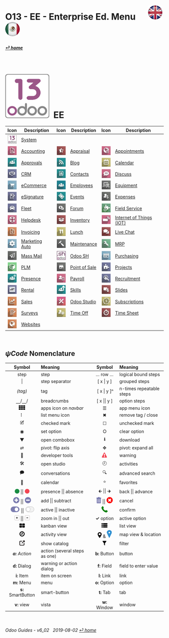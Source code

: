 #  O13 - EE - Enterprise Ed. Menu &nbsp;&nbsp;&nbsp;&nbsp; [![en-uk](/doc/img/en-uk_flag_button_small.png)](/en-uk/o13/ee/en-uk-o13-ee-guides-menu.md) [ ![es-mx](/doc/img/es-mx_flag_button_small.png)](/es-mx/o13/ee/es-mx-o13-ee-guides-menu.md)
#### [_&#x23CE; home_](/en-uk/en-uk-guides-menu.md)    
  
<br>

# ![o13](/doc/img/odoo13.png) &nbsp;EE
| Icon | Description | Icon | Description | Icon | Description |
| :---: | --- | :---: | --- | :---: | --- |
| ![o13](/doc/img/odoo13.jpg)               | [System](/en-uk/o13/ee/o13/en-uk-o13-ee-o13-system-wide-guides.md)                            |  | | | |
| ![acc](/doc/img/account_accountant.jpg)   | [Accounting](/en-uk/o13/ee/acc/en-uk-o13-ee-acc-accounting-guides.md)                         | ![apr](/doc/img/hr_appraisal.jpg)         | [Appraisal](/en-uk/o13/ee/apr/en-uk-o13-ee-apr-appraisal-guides.md)                           | ![apt](/doc/img/appointments.jpg)         | [Appointments](/en-uk/o13/ee/apt/en-uk-o13-ee-apt-appointments-guides.md)                     |
| ![apv](/doc/img/approval.jpg)             | [Approvals](/en-uk/o13/ee/apv/en-uk-o13-ee-apv-approvals-guides.md)                           | ![blg](/doc/img/website_blog.jpg)         | [Blog](/en-uk/o13/ee/blg/en-uk-o13-ee-blg-blog-guides.md)                                     | ![cal](/doc/img/calendar.jpg)             | [Calendar](/en-uk/o13/ee/cal/en-uk-o13-ee-cal-calendar-guides.md)                             |
| ![crm](/doc/img/crm.jpg)                  | [CRM](/en-uk/o13/ee/crm/en-uk-o13-ee-crm-crm-guides.md)                                       | ![ctc](/doc/img/contacts.jpg)             | [Contacts](/en-uk/o13/ee/ctc/en-uk-o13-ee-ctc-contacts-guides.md)                             | ![dsc](/doc/img/discuss.jpg)              | [Discuss](/en-uk/o13/ee/dsc/en-uk-o13-ee-dsc-discuss-guides.md)                               |
| ![eco](/doc/img/website_sale.jpg)         | [eCommerce](/en-uk/o13/ee/eco/en-uk-o13-ee-eco-ecommerce-guides.md)                           | ![emp](/doc/img/hr_employees.jpg)         | [Employees](/en-uk/o13/ee/emp/en-uk-o13-ee-emp-employees-guides.md)                           | ![equ](/doc/img/equipment.jpg)            | [Equipment](/en-uk/o13/ee/equ/en-uk-o13-ee-equ-equipment-guides.md)                           |
| ![esg](/doc/img/website_sign.jpg)         | [eSignature](/en-uk/o13/ee/esg/en-uk-o13-ee-esg-esignature-guides.md)                         | ![eve](/doc/img/event.jpg)                | [Events](/en-uk/o13/ee/eve/en-uk-o13-ee-eve-events-guides.md)                                 | ![exp](/doc/img/hr_expense.jpg)           | [Expenses](/en-uk/o13/ee/exp/en-uk-o13-ee-exp-expenses-guides.md)                             |
| ![flt](/doc/img/fleet.jpg)                | [Fleet](/en-uk/o13/ee/flt/en-uk-o13-ee-flt-fleet-guides.md)                                   | ![for](/doc/img/website_forum.jpg)        | [Forum](/en-uk/o13/ee/for/en-uk-o13-ee-for-forum-guides.md)                                   | ![fsv](/doc/img/field_service.jpg)        | [Field Service](/en-uk/o13/ee/fsv/en-uk-o13-ee-fsv-field-service-guides.md)                   |
| ![hdk](/doc/img/helpdesk.jpg)             | [Helpdesk](/en-uk/o13/ee/hdk/en-uk-o13-ee-hdk-helpdesk-guides.md)                             | ![inv](/doc/img/stock.jpg)                | [Inventory](/en-uk/o13/ee/inv/en-uk-o13-ee-inv-inventory-guides.md)                           | ![iot](/doc/img/iot.jpg)                  | [Internet of Things (IOT)](/en-uk/o13/ee/iot/en-uk-o13-ee-iot-internet_of_things-guides.md)   |
| ![ivc](/doc/img/account_invoicing.jpg)    | [Invoicing](/en-uk/o13/ee/ivc/en-uk-o13-ee-ivc-invoicing-guides.md)                           | ![lun](/doc/img/lunch.jpg)                | [Lunch](/en-uk/o13/ee/lun/en-uk-o13-ee-lun-lunch-guides.md)                                   | ![lvc](/doc/img/im_livechat.jpg)          | [Live Chat](/en-uk/o13/ee/lch/en-uk-o13-ee-lch-live_chat-guides.md)                           |
| ![mka](/doc/img/marketing_automation.jpg) | [Marketing Auto](/en-uk/o13/ee/mka/en-uk-o13-ee-mka-marketing-automation-guides.md)           | ![mnt](/doc/img/maintenance.jpg)          | [Maintenance](/en-uk/o13/ee/mnt/en-uk-o13-ee-mnt-maintenance-guides.md)                       | ![mrp](/doc/img/mrp.jpg)                  | [MRP](/en-uk/o13/ee/mrp/en-uk-o13-ee-mrp-mrp-guides.md)                                       |
| ![msm](/doc/img/mass_mailing.jpg)         | [Mass Mail](/en-uk/o13/ee/msm/en-uk-o13-ee-msm-mass-marketing-guides.md)                      | ![osh](/doc/img/odoosh.jpg)               | [Odoo SH](/en-uk/o13/ee/osh/en-uk-o13-ee-osh-odoo-sh-guides.md)                               | ![pch](/doc/img/purchase.jpg)             | [Purchasing](/en-uk/o13/ee/pch/en-uk-o13-ee-pch-purchasing-guides.md)                         |
| ![plm](/doc/img/plm.jpg)                  | [PLM](/en-uk/o13/ee/plm/en-uk-o13-ee-plm-plm-guides.md)                                       | ![pos](/doc/img/point_of_sale.jpg)        | [Point of Sale](/en-uk/o13/ee/pos/en-uk-o13-ee-pos-point-of-sale-guides.md)                   | ![prj](/doc/img/project.jpg)              | [Projects](/en-uk/o13/ee/prj/en-uk-o13-ee-prj-projects-guides.md)                             |
| ![psc](/doc/img/hr_presence.jpg)          | [Presence](/en-uk/o13/ee/psc/en-uk-o13-ee-psc-presence-guides.md)                             | ![pyr](/doc/img/hr_payroll.jpg)           | [Payroll](/en-uk/o13/ee/pyr/en-uk-o13-ee-pyr-payroll-guides.md)                               | ![rcr](/doc/img/hr_recruitment.jpg)       | [Recruitment](/en-uk/o13/ee/rcr/en-uk-o13-ee-rcr-recruitment-guides.md)                       |
| ![rnt](/doc/img/rentals.jpg)              | [Rental](/en-uk/o13/ee/rnt/en-uk-o13-ee-rnt-rental-guides.md)                                 | ![skm](/doc/img/hr_skills.jpg)            | [Skills](/en-uk/o13/ee/skm/en-uk-o13-ee-skm-skills-guides.md)                                 | ![sli](/doc/img/website_slides.jpg)       | [Slides](/en-uk/o13/ee/sli/en-uk-o13-ee-sli-slides-guides.md)                                 |
| ![sls](/doc/img/sale.jpg)                 | [Sales](/en-uk/o13/ee/sls/en-uk-o13-ee-sls-sales-guides.md)                                   | ![stu](/doc/img/web_studio.jpg)           | [Odoo Studio](/en-uk/o13/ee/stu/en-uk-o13-ee-stu-studio-guides.md)                            | ![sub](/doc/img/sale_subscription.jpg)    | [Subscriptions](/en-uk/o13/ee/sub/en-uk-o13-ee-sub-subscriptions-guides.md)                   |
| ![svy](/doc/img/survey.jpg)               | [Surveys](/en-uk/o13/ee/svy/en-uk-o13-ee-svy-survey-guides.md)                                | ![tof](/doc/img/timeoff.jpg)              | [Time Off](/en-uk/o13/ee/tof/en-uk-o13-ee-tof-timeoff-guides.md)                              | ![tsh](/doc/img/hr_timesheet.jpg)         | [Time Sheet](/en-uk/o13/ee/tsh/en-uk-o13-ee-tsh-timesheet-guides.md)                          |
| ![web](/doc/img/website.jpg)              | [Websites](/en-uk/o13/ee/web/en-uk-o13-ee-web-websites-builder-guides.md)                     | | | | | 

<br>

## _&#x03C8;Code_ Nomenclature
[***Sync***]: # (en-uk-guides-menu)  
[***Sync***]: # (en-uk-o13-ce-guides-menu)  

| Symbol | Meaning | Symbol | Meaning | 
| :---: | :--- | :---: | :--- |
| step | step | &#x2026; row &#x2026; | logical bound steps |
| \| | step separator | \[ x \| y ] | grouped steps |
| _(tag)_ | tag | &nbsp;\[ x \| y \]&#x207F; | n-times repeatable steps |
| &#x23BD;/&#x23BD;/ | breadcrumbs | \[ x \|\| y ] | option steps |
| ![apps](/doc/img/apps.png) | apps icon on _navbar_ | &#x2630; | app menu icon |
| &#x2807; | list menu icon | &#x2716; | remove tag / close |
| &#x1F5F9; | checked mark | &#x2610; | unchecked mark |
| &#x25C9; | set option | &#x2B58; | clear option |
| &#x25BC; | open combobox | **&#x2B73;** | download |
| &#x21C4; | pivot: flip axis | &#x2725; | pivot: expand all |
| &#x1F41E; | developer tools | ![warning](/doc/img/warning.png) | warning |
| &#x1F6E0; | open studio | &#x1F557; | activities |
| &#x1F5ED; | conversations | &#x1F50D; | advanced search |
| &#x1F4C5; | calendar | &#x2B50; | favorites |
| ![presence_yes](/doc/img/presence_yes.png) \|\| ![presence_no](/doc/img/presence_no.png) | presence \|\| absence | &#x1F870; \|\| &#x1F872; | back \|\| advance |
| ![add](/doc/img/button_add.png) \|\| ![sub](/doc/img/button_sub.png) | add \|\| subtract | ![trashcan](/doc/img/trashcan.png) \|\| ![cancel](/doc/img/cancel.png) | cancel |
| ![active](/doc/img/active.png) \|\| ![inactive](/doc/img/inactive.png) | active \|\| inactive | ![phone_receiver](/doc/img/phone_receiver.png) | confirm |
| ![button_squared_add](/doc/img/button_squared_add.png) \|\| ![button_squared_sub](/doc/img/button_squared_sub.png)| zoom in \|\| out | **&#x2713;** option | active option |
| ![view_kanban](/doc/img/view_kanban.png) | kanban view | ![view_list](/doc/img/view_list.png) | list view |
| ![view_activity](/doc/img/view_activity.png) | activity view | ![view_map](/doc/img/view_map.png) & ![map_location](/doc/img/map_location.png)| map view & location|
| ![show_catalog](/doc/img/show_catalog.png) | show catalog | ![filter](/doc/img/filter.png) | filter |
| _**a:** Action_ | action (several steps as one) | **b:** Button | button |
| **d:** Dialog | warning or action dialog | **f:** Field | field to enter value |
| **i:** Item | item on screen | **l:** Link | link |
| **m:** Menu | menu | **o:** Option | option | 
| **s:** SmartButton | smart-button | **t:** Tab | tab | v:View |
| **v:** view | vista | **w:** Window | window |


<br>  
  
###### Odoo Guides - v6_02 &nbsp; 2019-08-02  [_&#x23CE; home_](/en-uk/en-uk-guides-menu.md)  
